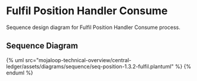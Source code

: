 # Fulfil Position Handler Consume

Sequence design diagram for Fulfil Position Handler Consume process.

## Sequence Diagram

{% uml src="mojaloop-technical-overview/central-ledger/assets/diagrams/sequence/seq-position-1.3.2-fulfil.plantuml" %}
{% enduml %}
